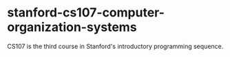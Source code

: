 # stanford-cs107-computer-organization-systems
CS107 is the third course in Stanford's introductory programming sequence. 
